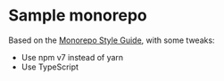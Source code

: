 # Sample monorepo

Based on the [Monorepo Style Guide][guide], with some tweaks:

- Use npm v7 instead of yarn
- Use TypeScript

[guide]: https://monorepo.guide/
